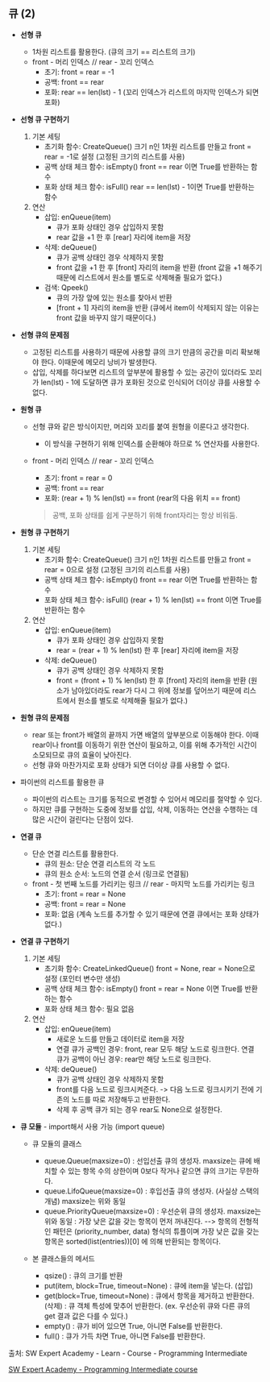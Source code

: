 ## 큐 (2)

- <strong>선형 큐</strong>
  - 1차원 리스트를 활용한다. (큐의 크기 == 리스트의 크기)
  - front - 머리 인덱스 // rear - 꼬리 인덱스
    - 초기: front = rear = -1
    - 공백: front == rear
    - 포화: rear == len(lst) - 1  (꼬리 인덱스가 리스트의 마지막 인덱스가 되면 포화)





- <strong>선형 큐 구현하기</strong>
  1. 기본 세팅
     - 초기화 함수: CreateQueue()
       크기 n인 1차원 리스트를 만들고 front = rear = -1로 설정
       (고정된 크기의 리스트를 사용)
     - 공백 상태 체크 함수: isEmpty()
       front == rear 이면 True를 반환하는 함수
     - 포화 상태 체크 함수: isFull()
       rear == len(lst) - 1이면 True를 반환하는 함수
  2. 연산
     - 삽입: enQueue(item)
       - 큐가 포화 상태인 경우 삽입하지 못함
       - rear 값을 +1 한 후 [rear] 자리에 item을 저장
     - 삭제: deQueue()
       - 큐가 공백 상태인 경우 삭제하지 못함
       - front 값을 +1 한 후 [front] 자리의 item을 반환
         (front 값을 +1 해주기 때문에 리스트에서 원소를 별도로 삭제해줄 필요가 없다.)
     - 검색: Qpeek()
       - 큐의 가장 앞에 있는 원소를 찾아서 반환
       - [front + 1] 자리의 item을 반환
         (큐에서 item이 삭제되지 않는 이유는 front 값을 바꾸지 않기 때문이다.)





- <strong>선형 큐의 문제점</strong>
  - 고정된 리스트를 사용하기 때문에 사용할 큐의 크기 만큼의 공간을 미리 확보해야 한다. 이때문에 메모리 낭비가 발생한다.
  - 삽입, 삭제를 하다보면 리스트의 앞부분에 활용할 수 있는 공간이 있더라도 꼬리가 len(lst) - 1에 도달하면 큐가 포화된 것으로 인식되어 더이상 큐를 사용할 수 없다.







- <strong>원형 큐</strong>

  - 선형 큐와 같은 방식이지만, 머리와 꼬리를 붙여 원형을 이룬다고 생각한다.

    - 이 방식을 구현하기 위해 인덱스를 순환해야 하므로 % 연산자를 사용한다.

  - front - 머리 인덱스 // rear - 꼬리 인덱스

    - 초기: front = rear = 0
    - 공백: front == rear
    - 포화: (rear + 1) % len(lst) == front  (rear의 다음 위치 == front)

    > 공백, 포화 상태를 쉽게 구분하기 위해 front자리는 항상 비워둠.





- <strong>원형 큐 구현하기</strong>
  1. 기본 세팅
     - 초기화 함수: CreateQueue()
       크기 n인 1차원 리스트를 만들고 front = rear = 0으로 설정
       (고정된 크기의 리스트를 사용)
     - 공백 상태 체크 함수: isEmpty()
       front == rear 이면 True를 반환하는 함수
     - 포화 상태 체크 함수: isFull()
       (rear + 1) % len(lst) == front 이면 True를 반환하는 함수
  2. 연산
     - 삽입: enQueue(item)
       - 큐가 포화 상태인 경우 삽입하지 못함
       - rear = (rear + 1) % len(lst) 한 후 [rear] 자리에 item을 저장
     - 삭제: deQueue()
       - 큐가 공백 상태인 경우 삭제하지 못함
       - front = (front + 1) % len(lst) 한 후 [front] 자리의 item을 반환
         (원소가 남아있더라도 rear가 다시 그 위에 정보를 덮어쓰기 때문에 리스트에서 원소를 별도로 삭제해줄 필요가 없다.)





- <strong>원형 큐의 문제점</strong>
  - rear 또는 front가 배열의 끝까지 가면 배열의 앞부분으로 이동해야 한다. 
    이때 rear이나 front를 이동하기 위한 연산이 필요하고, 이를 위해 추가적인 시간이 소모되므로 큐의 효율이 낮아진다.
  - 선형 큐와 마찬가지로 포화 상태가 되면 더이상 큐를 사용할 수 없다.







- 파이썬의 리스트를 활용한 큐
  - 파이썬의 리스트는 크기를 동적으로 변경할 수 있어서 메모리를 절약할 수 있다.
  - 하지만 큐를 구현하는 도중에 정보를 삽입, 삭제, 이동하는 연산을 수행하는 데 많은 시간이 걸린다는 단점이 있다.







- <strong>연결 큐</strong>
  - 단순 연결 리스트를 활용한다.
    - 큐의 원소: 단순 연결 리스트의 각 노드
    - 큐의 원소 순서: 노드의 연결 순서 (링크로 연결됨)
  - front - 첫 번째 노드를 가리키는 링크 // rear - 마지막 노드를 가리키는 링크
    - 초기: front = rear = None
    - 공백: front = rear = None
    - 포화: 없음 (계속 노드를 추가할 수 있기 때문에 연결 큐에서는 포화 상태가 없다.)





- <strong>연결 큐 구현하기</strong>
  1. 기본 세팅
     - 초기화 함수: CreateLinkedQueue()
       front = None, rear = None으로 설정 (포인터 변수만 생성)
     - 공백 상태 체크 함수: isEmpty()
       front = rear = None 이면 True를 반환하는 함수
     - 포화 상태 체크 함수: 필요 없음
  2. 연산
     - 삽입: enQueue(item)
       - 새로운 노드를 만들고 데이터로 item을 저장
       - 연결 큐가 공백인 경우: front, rear 모두 해당 노드로 링크한다.
         연결 큐가 공백이 아닌 경우: rear만 해당 노드로 링크한다.
     - 삭제: deQueue()
       - 큐가 공백 상태인 경우 삭제하지 못함
       - front를 다음 노드로 링크시켜준다.
         -> 다음 노드로 링크시키기 전에 기존의 노드를 따로 저장해두고 반환한다.
       - 삭제 후 공백 큐가 되는 경우 rear도 None으로 설정한다.







- <strong>큐 모듈</strong> - import해서 사용 가능 (import queue)

  - 큐 모듈의 클래스

    - queue.Queue(maxsize=0)
      : 선입선출 큐의 생성자. 
      maxsize는 큐에 배치할 수 있는 항목 수의 상한이며 0보다 작거나 같으면 큐의 크기는 무한하다.
    - queue.LifoQueue(maxsize=0)
      : 후입선출 큐의 생성자. (사실상 스택의 개념) maxsize는 위와 동일
    - queue.PriorityQueue(maxsize=0)
      : 우선순위 큐의 생성자. maxsize는 위와 동일
      : 가장 낮은 값을 갖는 항목이 먼저 꺼내진다. 
      --> 항목의 전형적인 패턴은 (priority_number, data) 형식의 튜플이며 가장 낮은 값을 갖는 항목은 sorted(list(entries))[0] 에 의해 반환되는 항목이다.

  - 본 클래스들의 메서드

    - qsize()
      : 큐의 크기를 반환
    - put(item, block=True, timeout=None)
      : 큐에 item을 넣는다. (삽입)
    - get(block=True, timeout=None)
      : 큐에서 항목을 제거하고 반환한다. (삭제)
      : 큐 객체 특성에 맞추어 반환한다. 
      (ex. 우선순위 큐와 다른 큐의 get 결과 값은 다를 수 있다.)
    - empty()
      : 큐가 비어 있으면 True, 아니면 False를 반환한다.
    - full()
      : 큐가 가득 차면 True, 아니면 False를 반환한다.

    

    





출처: SW Expert Academy - Learn - Course - Programming Intermediate

[SW Expert Academy - Programming Intermediate course](https://swexpertacademy.com/main/learn/course/subjectList.do?courseId=AVuPDN86AAXw5UW6)

